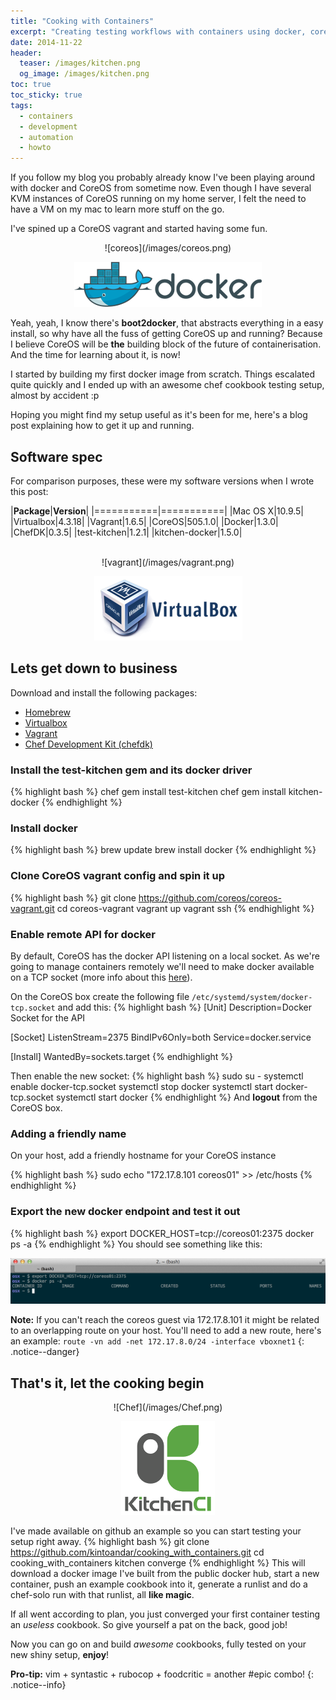 ```yaml
---
title: "Cooking with Containers"
excerpt: "Creating testing workflows with containers using docker, coreos and test-kitchen"
date: 2014-11-22
header:
  teaser: /images/kitchen.png
  og_image: /images/kitchen.png
toc: true
toc_sticky: true
tags:
  - containers
  - development
  - automation
  - howto
---
```


If you follow my blog you probably already know I've been playing around with docker and CoreOS from sometime now.
Even though I have several KVM instances of CoreOS running on my home server, I felt the need to have a VM on my mac to learn more stuff on the go.

I've spined up a CoreOS vagrant and started having some fun.

<div style="text-align:center" markdown="1">
![coreos](/images/coreos.png)

<i class="fa fa-plus"></i>

![Docker](/images/Docker.png)
</div>

Yeah, yeah, I know there's **boot2docker**, that abstracts everything in a easy install, so why have all the fuss of getting CoreOS up and running?
Because I believe CoreOS will be **the** building block of the future of containerisation. And the time for learning about it, is now!

I started by building my first docker image from scratch. Things escalated quite quickly and I ended up with an awesome chef cookbook testing setup, almost by accident :p

Hoping you might find my setup useful as it's been for me, here's a blog post explaining how to get it up and running.

## Software spec
For comparison purposes, these were my software versions when I wrote this post:

|**Package**|**Version**|
|===========|===========|
|Mac OS X|10.9.5|
|Virtualbox|4.3.18|
|Vagrant|1.6.5|
|CoreOS|505.1.0|
|Docker|1.3.0|
|ChefDK|0.3.5|
|test-kitchen|1.2.1|
|kitchen-docker|1.5.0|

<br>

<div style="text-align:center" markdown="1">
![vagrant](/images/vagrant.png)

<i class="fa fa-plus"></i>

![virtualbox](/images/virtualbox.png)
</div>

## Lets get down to business
Download and install the following packages:

* [Homebrew](http://brew.sh/)
* [Virtualbox](https://www.virtualbox.org/wiki/Downloads)
* [Vagrant](https://www.vagrantup.com/downloads.html)
* [Chef Development Kit (chefdk)](https://downloads.getchef.com/chef-dk/)

### Install the test-kitchen gem and its docker driver
{% highlight bash %}
chef gem install test-kitchen
chef gem install kitchen-docker
{% endhighlight %}

### Install docker
{% highlight bash %}
brew update
brew install docker
{% endhighlight %}

### Clone CoreOS vagrant config and spin it up
{% highlight bash %}
git clone https://github.com/coreos/coreos-vagrant.git
cd coreos-vagrant
vagrant up
vagrant ssh
{% endhighlight %}

### Enable remote API for docker
By default, CoreOS has the docker API listening on a local socket.
As we're going to manage containers remotely we'll need to make docker available on a TCP socket (more info about this [here](https://coreos.com/docs/launching-containers/building/customizing-docker/)).

On the CoreOS box create the following file `/etc/systemd/system/docker-tcp.socket` and add this:
{% highlight bash %}
[Unit]
Description=Docker Socket for the API

[Socket]
ListenStream=2375
BindIPv6Only=both
Service=docker.service

[Install]
WantedBy=sockets.target
{% endhighlight %}

Then enable the new socket:
{% highlight bash %}
sudo su -
systemctl enable docker-tcp.socket
systemctl stop docker
systemctl start docker-tcp.socket
systemctl start docker
{% endhighlight %}
And **logout** from the CoreOS box.

### Adding a friendly name
On your host, add a friendly hostname for your CoreOS instance

{% highlight bash %}
sudo echo "172.17.8.101 coreos01" >> /etc/hosts
{% endhighlight %}

### Export the new docker endpoint and test it out
{% highlight bash %}
export DOCKER_HOST=tcp://coreos01:2375
docker ps -a
{% endhighlight %}
You should see something like this:

![docker_ps](/images/docker_ps.png)
<br>

**Note:** If you can't reach the coreos guest via 172.17.8.101 it might be related to an overlapping route on your host.
You'll need to add a new route, here's an example:
`route -vn add -net 172.17.8.0/24 -interface vboxnet1`
{: .notice--danger}

## That's it, let the cooking begin
<div style="text-align:center" markdown="1">
![Chef](/images/Chef.png)

<i class="fa fa-plus"></i>

![kitchen](/images/kitchen.png)
</div>

I've made available on github an example so you can start testing your setup right away.
{% highlight bash %}
git clone https://github.com/kintoandar/cooking_with_containers.git
cd cooking_with_containers
kitchen converge
{% endhighlight %}
This will download a docker image I've built from the public docker hub, start a new container, push an example cookbook into it, generate a runlist and do a chef-solo run with that runlist, all **like magic**.

If all went according to plan, you just converged your first container testing an _useless_ cookbook. So give yourself a pat on the back, good job!

Now you can go on and build _awesome_ cookbooks, fully tested on your new shiny setup, **enjoy**!

**Pro-tip:** vim + syntastic + rubocop + foodcritic = another #epic combo!
{: .notice--info}
